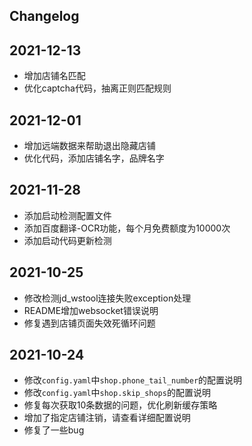 ## Changelog

## 2021-12-13

- 增加店铺名匹配
- 优化captcha代码，抽离正则匹配规则

## 2021-12-01

- 增加远端数据来帮助退出隐藏店铺
- 优化代码，添加店铺名字，品牌名字

## 2021-11-28

- 添加启动检测配置文件
- 添加百度翻译-OCR功能，每个月免费额度为10000次
- 添加启动代码更新检测

## 2021-10-25

- 修改检测jd_wstool连接失败exception处理
- README增加websocket错误说明
- 修复遇到店铺页面失效死循环问题

## 2021-10-24

- 修改`config.yaml`中`shop.phone_tail_number`的配置说明
- 修改`config.yaml`中`shop.skip_shops`的配置说明
- 修复每次获取10条数据的问题，优化刷新缓存策略
- 增加了指定店铺注销，请查看详细配置说明
- 修复了一些bug

